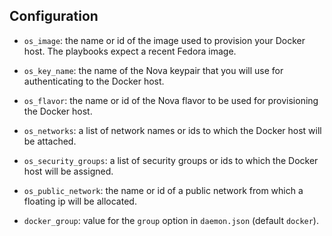 ## Configuration

- `os_image`: the name or id of the image used to provision your
  Docker host.  The playbooks expect a recent Fedora image.

- `os_key_name`: the name of the Nova keypair that you will use for
  authenticating to the Docker host.

- `os_flavor`: the name or id of the Nova flavor to be used for
  provisioning the Docker host.

- `os_networks`: a list of network names or ids to which the Docker
  host will be attached.

- `os_security_groups`: a list of security groups or ids to which the
  Docker host will be assigned.

- `os_public_network`: the name or id of a public network from which a
  floating ip will be allocated.

- `docker_group`: value for the `group` option in `daemon.json`
  (default `docker`).
